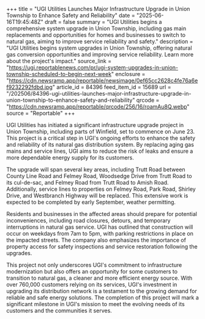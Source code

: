 +++
title = "UGI Utilities Launches Major Infrastructure Upgrade in Union Township to Enhance Safety and Reliability"
date = "2025-06-16T19:45:48Z"
draft = false
summary = "UGI Utilities begins a comprehensive system upgrade in Union Township, including gas main replacements and opportunities for homes and businesses to switch to natural gas, aiming to improve service reliability and safety."
description = "UGI Utilities begins system upgrades in Union Township, offering natural gas conversion opportunities and improving service reliability. Learn more about the project's impact."
source_link = "https://ugi.reportablenews.com/pr/ugi-system-upgrades-in-union-township-scheduled-to-begin-next-week"
enclosure = "https://cdn.newsramp.app/reportable/newsimage/0ef65cc2628c4fe76a6ef9232292fdbd.jpg"
article_id = 84396
feed_item_id = 15689
url = "/202506/84396-ugi-utilities-launches-major-infrastructure-upgrade-in-union-township-to-enhance-safety-and-reliability"
qrcode = "https://cdn.newsramp.app/reportable/qrcode/256/16/roamAu8Q.webp"
source = "Reportable"
+++

<p>UGI Utilities has initiated a significant infrastructure upgrade project in Union Township, including parts of Winfield, set to commence on June 23. This project is a critical step in UGI's ongoing efforts to enhance the safety and reliability of its natural gas distribution system. By replacing aging gas mains and service lines, UGI aims to reduce the risk of leaks and ensure a more dependable energy supply for its customers.</p><p>The upgrade will span several key areas, including Trutt Road between County Line Road and Felmey Road, Woodsedge Drive from Trutt Road to its cul-de-sac, and Felmey Road from Trutt Road to Amish Road. Additionally, service lines to properties on Felmey Road, Park Road, Shirley Drive, and Westbranch Highway will be replaced. This extensive work is expected to be completed by early September, weather permitting.</p><p>Residents and businesses in the affected areas should prepare for potential inconveniences, including road closures, detours, and temporary interruptions in natural gas service. UGI has outlined that construction will occur on weekdays from 7am to 5pm, with parking restrictions in place on the impacted streets. The company also emphasizes the importance of property access for safety inspections and service restoration following the upgrades.</p><p>This project not only underscores UGI's commitment to infrastructure modernization but also offers an opportunity for some customers to transition to natural gas, a cleaner and more efficient energy source. With over 760,000 customers relying on its services, UGI's investment in upgrading its distribution network is a testament to the growing demand for reliable and safe energy solutions. The completion of this project will mark a significant milestone in UGI's mission to meet the evolving needs of its customers and the communities it serves.</p>